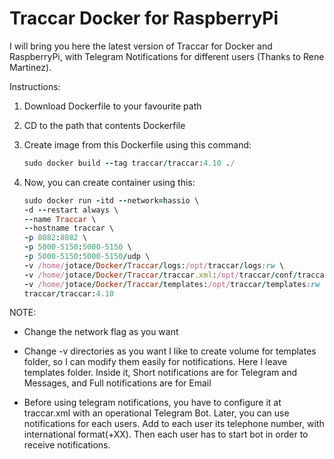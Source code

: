 # Traccar Docker for RaspberryPi

I will bring you here the latest version of Traccar for Docker and RaspberryPi, with Telegram Notifications for different users (Thanks to Rene Martinez).

Instructions:

1) Download Dockerfile to your favourite path
2) CD to the path that contents Dockerfile
3) Create image from this Dockerfile using this command:
    ```ruby
    sudo docker build --tag traccar/traccar:4.10 ./
    ```
4) Now, you can create container using this:

    ```ruby
    sudo docker run -itd --network=hassio \
    -d --restart always \
    --name Traccar \
    --hostname traccar \
    -p 8082:8082 \
    -p 5000-5150:5000-5150 \
    -p 5000-5150:5000-5150/udp \
    -v /home/jotace/Docker/Traccar/logs:/opt/traccar/logs:rw \
    -v /home/jotace/Docker/Traccar/traccar.xml:/opt/traccar/conf/traccar.xml:ro \
    -v /home/jotace/Docker/Traccar/templates:/opt/traccar/templates:rw \
    traccar/traccar:4.10
    ```
  
NOTE:
 - Change the network flag as you want
 - Change -v directories as you want
I like to create volume for templates folder, so I can modify them easily for notifications. Here I leave templates folder. Inside it, Short notifications are for Telegram and Messages, and Full notifications are for Email

- Before using telegram notifications, you have to configure it at traccar.xml with an operational Telegram Bot. Later, you can use notifications for each users.
  Add to each user its telephone number, with international format(+XX). Then each user has to start bot in order to receive notifications.

